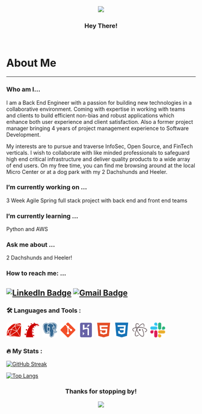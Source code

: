 <div id="header" align="center">
  <img src="https://media.giphy.com/media/znmqOkNYNG4ieBv0QA/giphy.gif" width="250"/>
</div>
<h3 align="center">
  Hey There!
</h3>

<br>

# About Me
___
### Who am I...

I am a Back End Engineer with a passion for building new technologies in a collaborative environment. Coming with expertise in working with teams and clients to build efficient non-bias and robust applications which enhance both user experience and client satisfaction. Also a former project manager bringing 4 years of project management experience to Software Development.

My interests are to pursue and traverse InfoSec, Open Source, and FinTech verticals. I wish to collaborate with like minded professionals to safeguard high end critical infrastructure and deliver quality products to a wide array of end users. On my free time, you can find me browsing around at the local Micro Center or at a dog park with my 2 Dachshunds and Heeler. 

### I’m currently working on ... 
3 Week Agile Spring full stack project with back end and front end teams

### I’m currently learning ... 
Python and AWS 

### Ask me about ... 
2 Dachshunds and Heeler! 

### How to reach me: ... 
<a href="https://www.linkedin.com/in/thiag-o"><img src="https://img.shields.io/badge/LinkedIn-Thiago Silveira-blue" alt="LinkedIn Badge"></a> <a href="mailto:itstigo@proton.me"><img src="https://img.shields.io/badge/Gmail-itstigo%40proton.me-red" alt="Gmail Badge"></a>
---

### :hammer_and_wrench: Languages and Tools :
<div>
<img src="https://github.com/devicons/devicon/blob/master/icons/ruby/ruby-plain.svg"  title="Ruby" alt="Ruby" width="40" height="40"/>&nbsp;
  <img src="https://github.com/devicons/devicon/blob/master/icons/rails/rails-plain.svg" title="Rails" alt="Rails " width="40" height="40"/>&nbsp;
  <img src="https://github.com/devicons/devicon/blob/master/icons/postgresql/postgresql-plain.svg" title="PostgreSQL" alt="PostgreSQL" width="40" height="40"/>&nbsp;
  <img src="https://github.com/devicons/devicon/blob/master/icons/git/git-plain.svg" title="Git" alt="Git" width="40" height="40"/>&nbsp;
  <img src="https://github.com/devicons/devicon/blob/master/icons/heroku/heroku-plain.svg" title="Heroku" alt="Heroku" width="40" height="40"/>&nbsp;
  <img src="https://github.com/devicons/devicon/blob/master/icons/html5/html5-plain.svg" title="HTML5" alt="HTML5" width="40" height="40"/>&nbsp;
  <img src="https://github.com/devicons/devicon/blob/master/icons/css3/css3-plain.svg" title="CSS3" alt="CSS" width="40" height="40"/>&nbsp;
  <img src="https://github.com/devicons/devicon/blob/master/icons/atom/atom-original.svg" title="Atom" alt="Atom" width="40" height="40"/>&nbsp;
  <img src="https://github.com/devicons/devicon/blob/master/icons/slack/slack-original.svg" title="Slack" alt="Slack" width="40" height="40"/>&nbsp;
</div>


### :fire: My Stats :
[![GitHub Streak](http://github-readme-streak-stats.herokuapp.com?user=tig-o&theme=dark&background=000000)](https://git.io/streak-stats)

[![Top Langs](https://github-readme-stats.vercel.app/api/top-langs/?username=tig-o&layout=compact&theme=vision-friendly-dark)](https://github.com/anuraghazra/github-readme-stats)

<h3 align="center">
Thanks for stopping by!
</h3>
<div id="footer" align="center">
  <img src="https://media.giphy.com/media/NHUONhmbo448/giphy.gif" width="250"/>
</div>
